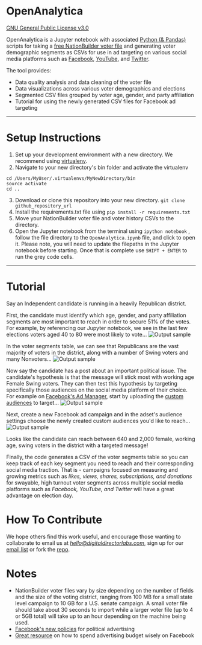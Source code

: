 **OpenAnalytica**
==============================
[GNU General Public License v3.0](https://github.com/digitaldirectorlabs/OpenAnalytica/blob/master/LICENSE)

OpenAnalytica is a Jupyter notebook with associated [Python (& Pandas)](https://pandas.pydata.org) scripts for taking a [free NationBuilder voter file](https://nationbuilder.com/voterfile) and generating voter demographic segments as CSVs for use in ad targeting on various social media platforms such as [Facebook](https://www.facebook.com/business/help/170456843145568), [YouTube](https://support.google.com/google-ads/answer/6379332?hl=en), and [Twitter](https://business.twitter.com/en/help/campaign-setup/campaign-targeting/tailored-audiences/TA-from-lists.html).

The tool provides:
* Data quality analysis and data cleaning of the voter file
* Data visualizations across various voter demographics and elections
* Segmented CSV files grouped by voter age, gender, and party affiliation
* Tutorial for using the newly generated CSV files for Facebook ad targeting

------------

# **Setup Instructions**
1) Set up your development environment with a new directory.  We recommend using [virtualenv](https://www.pythonforbeginners.com/basics/how-to-use-python-virtualenv).
2) Navigate to your new directory's bin folder and activate the virtualenv
```
cd /Users/MyUser/.virtualenvs/MyNewDirectory/bin
source activate
cd ..
```
3) Download or clone this repository into your new directory.
```git clone github_repository_url```
4) Install the requirements.txt file using
```pip install -r requirements.txt```
5) Move your NationBuilder voter file and voter history CSVs to the directory.
6) Open the Jupyter notebook from the terminal using ```ipython notebook``` , follow the file directory to the ```OpenAnalytica.ipynb``` file, and click to open it.  Please note, you will need to update the filepaths in the Jupyter notebook before starting.  Once that is complete use `SHIFT + ENTER`  to run the grey code cells.

------------

# **Tutorial**
Say an Independent candidate is running in a heavily Republican district.

First, the candidate must identify which age, gender, and party affiliation segments are most important to reach in order to secure 51% of the votes.  For example, by referencing our Jupyter notebook, we see in the last few elections voters aged 40 to 80 were most likely to vote...
![Output sample](https://github.com/digitaldirectorlabs/OpenAnalytica/gifs/DD_turnout_by_age.gif)

In the voter segments table, we can see that Republicans are the vast majority of voters in the district, along with a number of Swing voters and many Nonvoters...
![Output sample](https://github.com/digitaldirectorlabs/OpenAnalytica/gifs/DD_segments.gif)


Now say the candidate has a post about an important political issue.  The candidate's hypothesis is that the message will stick most with working age Female Swing voters. They can then test this hypothesis by targeting specifically those audiences on the social media platform of their choice. For example on [Facebook's Ad Manager](https://www.facebook.com/business/help/200000840044554), start by uploading the [custom audiences](https://www.facebook.com/business/a/custom-audiences) to target...
![Output sample](https://github.com/digitaldirectorlabs/OpenAnalytica/gifs/DD_voters_to_FB.gif)


Next, create a new Facebook ad campaign and in the adset's audience settings choose the newly created custom audiences you'd like to reach...
![Output sample](https://github.com/digitaldirectorlabs/OpenAnalytica/gifs/DD_target_voters.gif)


Looks like the candidate can reach between 640 and 2,000 female, working age, swing voters in the district with a targeted message!

Finally, the code generates a CSV of the voter segments table so you can keep track of each key segment you need to reach and their corresponding social media traction. That is - campaigns focused on measuring and growing metrics such as *likes, views, shares, subscriptions, and donations* for swayable, high turnout voter segments across multiple social media platforms such as *Facebook, YouTube, and Twitter* will have a great advantage on election day.


# **How To Contribute**
We hope others find this work useful, and encourage those wanting to collaborate to email us at *hello@digitaldirectorlabs.com*, sign up for our [email list](https://www.digitaldirectorlabs.com/contact) or fork the [repo](https://github.com/digitaldirectorlabs/OpenAnalytica).

# **Notes**
* NationBuilder voter files vary by size depending on the number of fields and the size of the voting district, ranging from 100 MB for a small state level campaign to 10 GB for a U.S. senate campaign.  A small voter file should take about 30 seconds to import while a larger voter file (up to 4 or 5GB total) will take up to an hour depending on the machine being used.
* [Facebook's new policies](https://www.facebook.com/business/m/one-sheeters/ads-with-political-content-us) for political advertising
* [Great resource](https://medium.com/political-moneyball/how-political-campaigns-are-wasting-thousands-of-dollars-on-facebook-93ec31535519) on how to spend advertising budget wisely on Facebook


